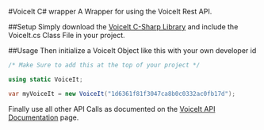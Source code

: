 #VoiceIt C# wrapper
A Wrapper for using the VoiceIt Rest API.

##Setup
Simply download the [VoiceIt C-Sharp Library](https://github.com/voiceittech/voiceit-c-sharp/archive/master.zip) and include the VoiceIt.cs Class File in your project.

##Usage
Then initialize a VoiceIt Object like this with your own developer id
```csharp
/* Make Sure to add this at the top of your project */

using static VoiceIt;

var myVoiceIt = new VoiceIt("1d6361f81f3047ca8b0c0332ac0fb17d");
```
Finally use all other API Calls as documented on the [VoiceIt API Documentation](https://siv.voiceprintportal.com/getstarted.jsp#apidocs) page.
